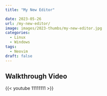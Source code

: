 ```yaml
---
title: "My New Editor"

date: 2023-05-26
url: /my-new-editor/
image: images/2023-thumbs/my-new-editor.jpg
categories:
  - Linux
  - Windows
tags:
  - Neovim
draft: false
---
```

<!--more-->



## Walkthrough Video

{{< youtube 11111111 >}}
